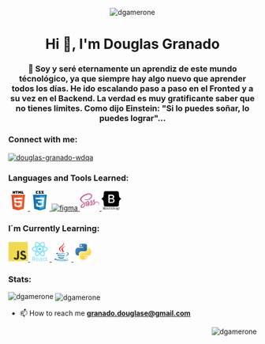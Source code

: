 <p align="center"> <img src="https://res.cloudinary.com/dgamerone/image/upload/v1680565571/Banner_GitHub_vhhwld.png" alt="dgamerone"/>
</p>

<h1 align="center">Hi 👋, I'm Douglas Granado</h1>
<h3 align="center">🚀 Soy y seré eternamente un aprendiz de este mundo técnológico, ya que siempre hay algo nuevo que aprender todos los días. He ido escalando paso a paso en el Fronted y a su vez en el Backend. La verdad es muy gratificante saber que no tienes limites. Como dijo Einstein: "Si lo puedes soñar, lo puedes lograr"...</h3>

<h3 align="left">Connect with me:</h3>
<p align="left">
<a href="https://linkedin.com/in/douglas-granado-wdqa" target="blank"><img align="center" src="https://raw.githubusercontent.com/rahuldkjain/github-profile-readme-generator/master/src/images/icons/Social/linked-in-alt.svg" alt="douglas-granado-wdqa" height="30" width="40" /></a>
</p>

<h3 align="left">Languages and Tools Learned:</h3>

<p align="left"> <a href="https://www.w3.org/html/" target="_blank" rel="noreferrer"> <img src="https://raw.githubusercontent.com/devicons/devicon/master/icons/html5/html5-original-wordmark.svg" alt="html5" width="40" height="40"/> </a>  <a href="https://www.w3schools.com/css/" target="_blank" rel="noreferrer"> <img src="https://raw.githubusercontent.com/devicons/devicon/master/icons/css3/css3-original-wordmark.svg" alt="css3" width="40" height="40"/> </a> <a href="https://www.figma.com/" target="_blank" rel="noreferrer"> <img src="https://www.vectorlogo.zone/logos/figma/figma-icon.svg" alt="figma" width="40" height="40"/> </a> <a href="https://sass-lang.com" target="_blank" rel="noreferrer"> <img src="https://raw.githubusercontent.com/devicons/devicon/master/icons/sass/sass-original.svg" alt="sass" width="40" height="40"/> </a>   <a href="https://getbootstrap.com" target="_blank" rel="noreferrer"> 
<img src="https://raw.githubusercontent.com/devicons/devicon/master/icons/bootstrap/bootstrap-plain-wordmark.svg" alt="bootstrap" width="40" height="40"/> </a>
</p>  

<h3 align="left">I´m Currently Learning:</h3>

<p align="left"> <a href="https://developer.mozilla.org/en-US/docs/Web/JavaScript" target="_blank" rel="noreferrer"> <img src="https://raw.githubusercontent.com/devicons/devicon/master/icons/javascript/javascript-original.svg" alt="javascript" width="40" height="40"/> </a>  <a href="https://reactjs.org/" target="_blank" rel="noreferrer"> <img src="https://raw.githubusercontent.com/devicons/devicon/master/icons/react/react-original-wordmark.svg" alt="react" width="40" height="40"/> </a> <a href="https://www.java.com" target="_blank" rel="noreferrer"> <img src="https://raw.githubusercontent.com/devicons/devicon/master/icons/java/java-original.svg" alt="java" width="40" height="40"/> </a>  <a href="https://www.python.org" target="_blank" rel="noreferrer"> <img src="https://raw.githubusercontent.com/devicons/devicon/master/icons/python/python-original.svg" alt="python" width="40" height="40"/> </a> 
</p>   

<h3 align="left">Stats:</h3>

<p><img align="left" src="https://github-readme-stats.vercel.app/api/top-langs?username=dgamerone&show_icons=true&locale=en&layout=compact" alt="dgamerone" /></p>

<p>&nbsp;<img align="center" src="https://github-readme-stats.vercel.app/api?username=dgamerone&show_icons=true&locale=en" alt="dgamerone" /></p>

- 📫 How to reach me **granado.douglase@gmail.com**

<p align="right"> <img src="https://komarev.com/ghpvc/?username=dgamerone&label=Profile%20views&color=0e75b6&style=flat" alt="dgamerone" /> </p>
